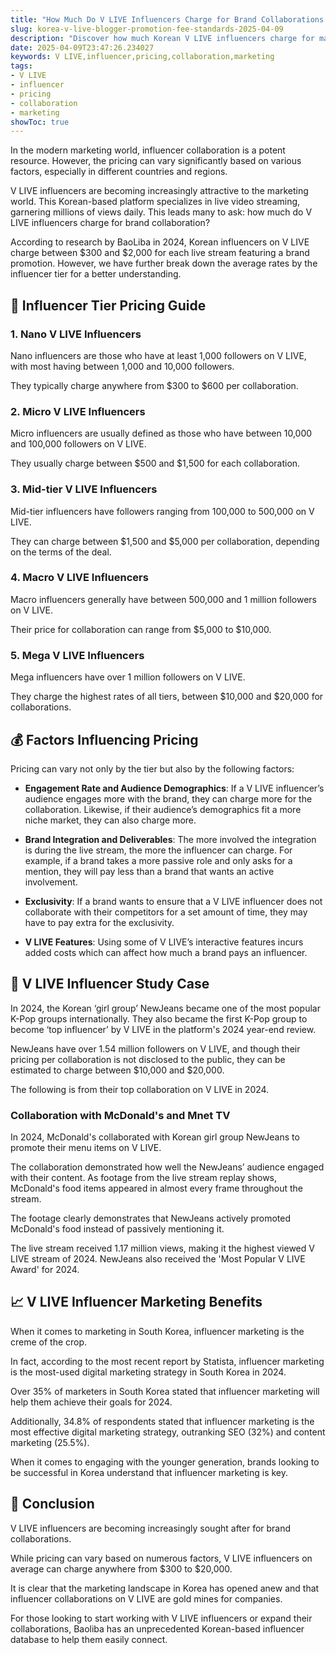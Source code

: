 ```yaml
---
title: "How Much Do V LIVE Influencers Charge for Brand Collaborations in Korea?"
slug: korea-v-live-blogger-promotion-fee-standards-2025-04-09
description: "Discover how much Korean V LIVE influencers charge for marketing collaborations in 2024."
date: 2025-04-09T23:47:26.234027
keywords: V LIVE,influencer,pricing,collaboration,marketing
tags:
- V LIVE
- influencer
- pricing
- collaboration
- marketing
showToc: true
---
```


In the modern marketing world, influencer collaboration is a potent resource. However, the pricing can vary significantly based on various factors, especially in different countries and regions.

V LIVE influencers are becoming increasingly attractive to the marketing world. This Korean-based platform specializes in live video streaming, garnering millions of views daily. This leads many to ask: how much do V LIVE influencers charge for brand collaboration?

According to research by BaoLiba in 2024, Korean influencers on V LIVE charge between $300 and $2,000 for each live stream featuring a brand promotion. However, we have further break down the average rates by the influencer tier for a better understanding.

## 🎩 Influencer Tier Pricing Guide

### 1. Nano V LIVE Influencers
Nano influencers are those who have at least 1,000 followers on V LIVE, with most having between 1,000 and 10,000 followers.

They typically charge anywhere from $300 to $600 per collaboration.

### 2. Micro V LIVE Influencers
Micro influencers are usually defined as those who have between 10,000 and 100,000 followers on V LIVE. 

They usually charge between $500 and $1,500 for each collaboration.

### 3. Mid-tier V LIVE Influencers
Mid-tier influencers have followers ranging from 100,000 to 500,000 on V LIVE. 

They can charge between $1,500 and $5,000 per collaboration, depending on the terms of the deal.

### 4. Macro V LIVE Influencers
Macro influencers generally have between 500,000 and 1 million followers on V LIVE. 

Their price for collaboration can range from $5,000 to $10,000.

### 5. Mega V LIVE Influencers
Mega influencers have over 1 million followers on V LIVE. 

They charge the highest rates of all tiers, between $10,000 and $20,000 for collaborations.

## 💰 Factors Influencing Pricing

Pricing can vary not only by the tier but also by the following factors:

- **Engagement Rate and Audience Demographics**: If a V LIVE influencer’s audience engages more with the brand, they can charge more for the collaboration. Likewise, if their audience’s demographics fit a more niche market, they can also charge more.
  
- **Brand Integration and Deliverables**: The more involved the integration is during the live stream, the more the influencer can charge. For example, if a brand takes a more passive role and only asks for a mention, they will pay less than a brand that wants an active involvement.
  
- **Exclusivity**: If a brand wants to ensure that a V LIVE influencer does not collaborate with their competitors for a set amount of time, they may have to pay extra for the exclusivity.
  
- **V LIVE Features**: Using some of V LIVE’s interactive features incurs added costs which can affect how much a brand pays an influencer.

## 👥 V LIVE Influencer Study Case

In 2024, the Korean ‘girl group’ NewJeans became one of the most popular K-Pop groups internationally. They also became the first K-Pop group to become ‘top influencer’ by V LIVE in the platform's 2024 year-end review.

NewJeans have over 1.54 million followers on V LIVE, and though their pricing per collaboration is not disclosed to the public, they can be estimated to charge between $10,000 and $20,000.

The following is from their top collaboration on V LIVE in 2024.

### Collaboration with McDonald's and Mnet TV

In 2024, McDonald's collaborated with Korean girl group NewJeans to promote their menu items on V LIVE.

The collaboration demonstrated how well the NewJeans’ audience engaged with their content. As footage from the live stream replay shows, McDonald's food items appeared in almost every frame throughout the stream.

The footage clearly demonstrates that NewJeans actively promoted McDonald's food instead of passively mentioning it.

The live stream received 1.17 million views, making it the highest viewed V LIVE stream of 2024. NewJeans also received the 'Most Popular V LIVE Award' for 2024.

##  📈 V LIVE Influencer Marketing Benefits

When it comes to marketing in South Korea, influencer marketing is the creme of the crop. 

In fact, according to the most recent report by Statista, influencer marketing is the most-used digital marketing strategy in South Korea in 2024.

Over 35% of marketers in South Korea stated that influencer marketing will help them achieve their goals for 2024. 

Additionally, 34.8% of respondents stated that influencer marketing is the most effective digital marketing strategy, outranking SEO (32%) and content marketing (25.5%).

When it comes to engaging with the younger generation, brands looking to be successful in Korea understand that influencer marketing is key.

## 🔑 Conclusion

V LIVE influencers are becoming increasingly sought after for brand collaborations. 

While pricing can vary based on numerous factors, V LIVE influencers on average can charge anywhere from $300 to $20,000.

It is clear that the marketing landscape in Korea has opened anew and that influencer collaborations on V LIVE are gold mines for companies.

For those looking to start working with V LIVE influencers or expand their collaborations, Baoliba has an unprecedented Korean-based influencer database to help them easily connect.